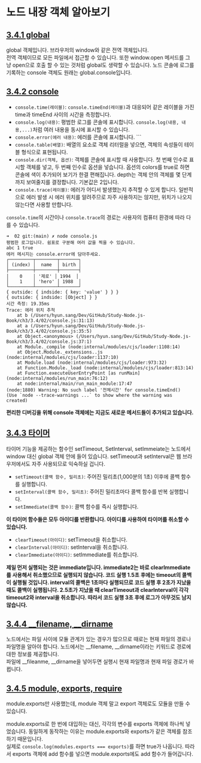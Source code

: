 # 노드 내장 객체 알아보기

## [3.4.1 global](./01)
global 객체입니다. 브라우저의 window와 같은 전역 객체입니다.  
전역 객체이므로 모든 파일에서 접근할 수 있습니다. 또한 window.open 메서드를 그냥 open으로 호출 할 수 있는 것처럼 global도 생략할 수 있습니다. 노드 콘솔에 로그를 기록하는 console 객체도 원래는 global.console입니다.

## [3.4.2 console](./02/console.js)
- ```console.time(레이블)```: ```console.timeEnd(레이블)```과 대응되어 같은 레이블을 가진 time과 timeEnd 사이의 시간을 측정합니다.
- ```console.log(내용)```: 평범한 로그를 콘솔에 표시합니다. ```console.log(내용, 내용,...)```처럼 여러 내용을 동시에 표시할 수 있습니다.
- ```console.error(에러 내용)```: 에러를 콘솔에 표시합니다. ```
- ```console.table(배열)```: 배열의 요소로 객체 리터럴을 넣으면, 객체의 속성들이 테이블 형식으로 표현됩니다. 
- ```console.dir(객체, 옵션)```: 객체를 콘솔에 표시할 때 사용합니다. 첫 번째 인수로 표시할 객체를 넣고, 두 번째 인수로 옵션을 넣습니다. 옵션의 colors를 true로 하면 콘솔에 색이 추가되어 보기가 한결 편해집니다. depth는 객체 안의 객체를 몇 단계까지 보여줄지를 결정합니다. 기본값은 2입니다.
- ```console.trace(레이블)```: 에러가 어디서 발생했는지 추적할 수 있게 합니다. 일반적으로 에러 발생 시 에러 위치를 알려주므로 자주 사용하지는 않지만, 위치가 나오지 않는다면 사용할 만합니다.

```console.time```의 시간이나 ```console.trace```의 경로는 사용자의 컴퓨터 환경에 따라 다를 수 있습니다. 

```shell
➜  02 git:(main) ✗ node console.js
평범한 로그입니다. 쉼표로 구분해 여러 값을 찍을 수 있습니다.
abc 1 true
에러 메시지는 console.error에 담아주세요.
┌─────────┬────────┬───────┐
│ (index) │  name  │ birth │
├─────────┼────────┼───────┤
│    0    │ '제로' │ 1994  │
│    1    │ 'hero' │ 1988  │
└─────────┴────────┴───────┘
{ outside: { indside: { key: 'value' } } }
{ outside: { indside: [Object] } }
시간 측정: 19.35ms
Trace: 에러 위치 추적
    at b (/Users/hyun.sang/Dev/GitHub/Study-Node.js-Book/ch3/3.4/02/console.js:31:13)
    at a (/Users/hyun.sang/Dev/GitHub/Study-Node.js-Book/ch3/3.4/02/console.js:35:5)
    at Object.<anonymous> (/Users/hyun.sang/Dev/GitHub/Study-Node.js-Book/ch3/3.4/02/console.js:37:1)
    at Module._compile (node:internal/modules/cjs/loader:1108:14)
    at Object.Module._extensions..js (node:internal/modules/cjs/loader:1137:10)
    at Module.load (node:internal/modules/cjs/loader:973:32)
    at Function.Module._load (node:internal/modules/cjs/loader:813:14)
    at Function.executeUserEntryPoint [as runMain] (node:internal/modules/run_main:76:12)
    at node:internal/main/run_main_module:17:47
(node:1880) Warning: No such label '전체시간' for console.timeEnd()
(Use `node --trace-warnings ...` to show where the warning was created)
```

**편리한 디버깅을 위해 console 객체에는 지금도 새로운 메서드들이 추가되고 있습니다.**

## [3.4.3 타이머](./03/timer.js)
타이머 기능을 제공하는 함수인 setTimeout, SetInterval, setImmeiate는 노드에서 window 대신 global 객체 안에 들어 있습니다. setTimeout과 setInterval은 웹 브라우저에서도 자주 사용되므로 익숙하실 겁니다.

- ```setTimeout(콜백 함수, 밀리초)```: 주어진 밀리초(1,000분의 1초) 이후에 콜백 함수를 실행합니다.
- ```setInterval(콜백 함수, 밀리초)```: 주어진 밀리초마다 콜백 함수를 반복 실행합니다.
- ```setImmediate(콜백 함수)```: 콜백 함수를 즉시 실행합니다.

**이 타이머 함수들은 모두 아이디를 반환합니다. 아이디를 사용하여 타이머를 취소할 수 있습니다.**

- ```clearTimeout(아이디)```: setTimeout을 취소합니다.
- ```clearInterval(아이디)```: setInterval을 취소합니다.
- ```clearImmediate(아이디)```: setImmediate를 취소합니다.

**제일 먼저 실행되는 것은 immediate입니다. immediate2는 바로 clearImmediate를 사용해서 취소했으므로 실행되지 않습니다. 코드 실행 1.5초 후에는 timeout의 콜백이 실행될 것입니다. interval의 콜백은 1초마다 실행되므로 코드 실행 후 2초가 지났을 때도 콜백이  실행됩니다. 2.5초가 지났을 때 clearTimeout과 clearInterval이 각각 timeout2와 interval을 취소합니다. 따라서 코드 실행 3초 후에 로그가 아무것도 남지 않습니다.**

## [3.4.4 __filename, __dirname](./04/filename.js)
노드에서는 파일 사이에 모듈 관계가 있는 경우가 많으므로 때로는 현재 파일의 경로나 파일명을 알아야 합니다.
노드에서는 __filename, __dirname이라는 키워드로 경로에 대한 정보를 제공합니다.  
파일에 __fileanme, __dirname을 넣어두면 실행시 현재 파일명과 현재 파일 경로가 바뀝니다.

## [3.4.5 module, exports, require](./05)
module.exports만 사용했는데, module 객체 말고 export 객체로도 모듈을 만들 수 있습니다.  

module.exports로 한 번에 대입하는 대신, 각각의 변수를 exports 객체에 하나씩 넣었습니다. 동일하게 동작하는 이유는 module.exports와 exports가 같은 객체를 참조하기 때문입니다.  
실제로 ```console.log(modules.exports === exports)```를 하면 true가 나옵니다. 따라서 exports 객체에 add 함수를 넣으면 module.exports에도 add 함수가 들어갑니다.